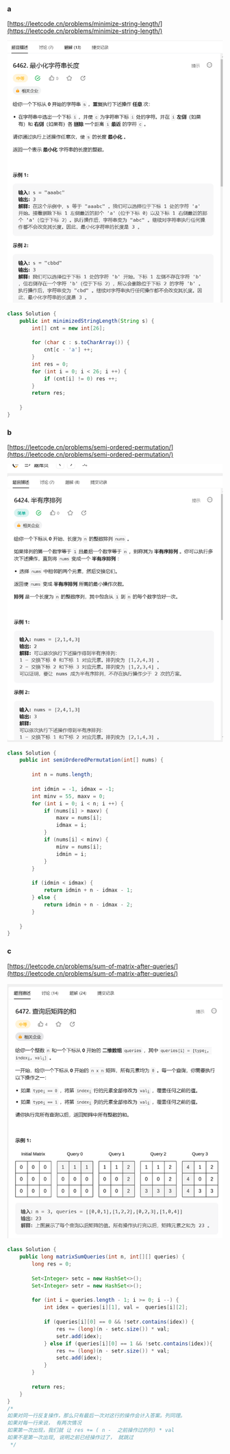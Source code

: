 ### a

[https://leetcode.cn/problems/minimize-string-length/](https://leetcode.cn/problems/minimize-string-length/)

<img src="../images/微信截图_20230604133621.png">

```java
class Solution {
    public int minimizedStringLength(String s) {
        int[] cnt = new int[26];
        
        for (char c : s.toCharArray()) {
            cnt[c - 'a'] ++;
        }
        int res = 0;
        for (int i = 0; i < 26; i ++) {
            if (cnt[i] != 0) res ++;
        }
        return res;

    }
}
```

### b

[https://leetcode.cn/problems/semi-ordered-permutation/](https://leetcode.cn/problems/semi-ordered-permutation/)

<img src="../images/微信截图_20230604133747.png">

```java
class Solution {
    public int semiOrderedPermutation(int[] nums) {
        
        int n = nums.length; 
        
        int idmin = -1, idmax = -1;
        int minv = 55, maxv = 0;
        for (int i = 0; i < n; i ++) {
            if (nums[i] > maxv) {
                maxv = nums[i];
                idmax = i;
            }
            if (nums[i] < minv) {
                minv = nums[i];
                idmin = i;
            }
        }
        
        if (idmin < idmax) {
            return idmin + n - idmax - 1;
        } else {
            return idmin + n - idmax - 2;
        }
        
    }
}
```

### c

[https://leetcode.cn/problems/sum-of-matrix-after-queries/](https://leetcode.cn/problems/sum-of-matrix-after-queries/)

<img src="../images/微信截图_20230604133907.png">

```java
class Solution {
    public long matrixSumQueries(int n, int[][] queries) {
        long res = 0;

        Set<Integer> setc = new HashSet<>();
        Set<Integer> setr = new HashSet<>();

        for (int i = queries.length - 1; i >= 0; i --) {
            int idex = queries[i][1], val =  queries[i][2];

            if (queries[i][0] == 0 && !setr.contains(idex)) {
                res += (long)(n - setc.size()) * val;
                setr.add(idex);
            } else if (queries[i][0] == 1 && !setc.contains(idex)){
                res += (long)(n - setr.size()) * val;
                setc.add(idex);
            }
        }

        return res;
    }
}
/*
如果对同一行反复操作，那么只有最后一次对这行的操作会计入答案。列同理。
如果对每一行来说， 有两次情况 
如果第一次出现，我们就 让 res += ( n -  之前操作过的列) * val
如果不是第一次出现, 说明之前已经操作过了， 就跳过
 */
```